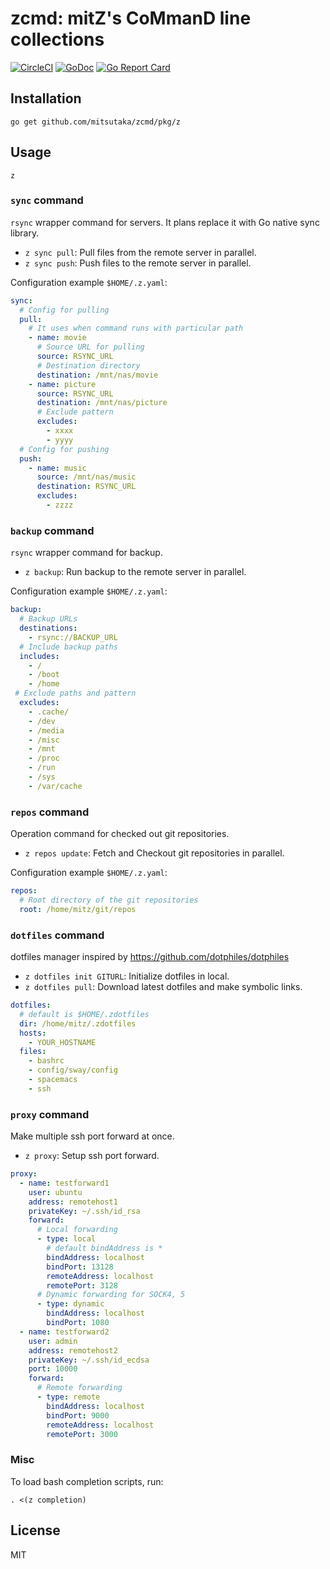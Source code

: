 # zcmd: mitZ's CoMmanD line collections

[![CircleCI](https://circleci.com/gh/mitsutaka/zcmd.svg?style=svg)](https://circleci.com/gh/mitsutaka/zcmd)
[![GoDoc](https://godoc.org/github.com/mitsutaka/zcmd?status.svg)](https://godoc.org/github.com/mitsutaka/zcmd)
[![Go Report Card](https://goreportcard.com/badge/github.com/mitsutaka/zcmd)](https://goreportcard.com/report/github.com/mitsutaka/zcmd)

## Installation

```console
go get github.com/mitsutaka/zcmd/pkg/z
```

## Usage

```console
z
```

### `sync` command

`rsync` wrapper command for servers. It plans replace it with Go native sync library.

- `z sync pull`: Pull files from the remote server in parallel.
- `z sync push`: Push files to the remote server in parallel.

Configuration example `$HOME/.z.yaml`:

```yaml
sync:
  # Config for pulling
  pull:
    # It uses when command runs with particular path
    - name: movie
      # Source URL for pulling
      source: RSYNC_URL
      # Destination directory
      destination: /mnt/nas/movie
    - name: picture
      source: RSYNC_URL
      destination: /mnt/nas/picture
      # Exclude pattern
      excludes:
        - xxxx
        - yyyy
  # Config for pushing
  push:
    - name: music
      source: /mnt/nas/music
      destination: RSYNC_URL
      excludes:
        - zzzz
```

### `backup` command

`rsync` wrapper command for backup.

- `z backup`: Run backup to the remote server in parallel.

Configuration example `$HOME/.z.yaml`:

```yaml
backup:
  # Backup URLs
  destinations:
    - rsync://BACKUP_URL
  # Include backup paths
  includes:
    - /
    - /boot
    - /home
 # Exclude paths and pattern
  excludes:
    - .cache/
    - /dev
    - /media
    - /misc
    - /mnt
    - /proc
    - /run
    - /sys
    - /var/cache
```

### `repos` command

Operation command for checked out git repositories.

- `z repos update`: Fetch and Checkout git repositories in parallel.

Configuration example `$HOME/.z.yaml`:

```yaml
repos:
  # Root directory of the git repositories
  root: /home/mitz/git/repos
```

### `dotfiles` command

dotfiles manager inspired by https://github.com/dotphiles/dotphiles

- `z dotfiles init GITURL`: Initialize dotfiles in local.
- `z dotfiles pull`: Download latest dotfiles and make symbolic links.

```yaml
dotfiles:
  # default is $HOME/.zdotfiles
  dir: /home/mitz/.zdotfiles
  hosts:
    - YOUR_HOSTNAME
  files:
    - bashrc
    - config/sway/config
    - spacemacs
    - ssh
```

### `proxy` command

Make multiple ssh port forward at once.

- `z proxy`: Setup ssh port forward.

```yaml
proxy:
  - name: testforward1
    user: ubuntu
    address: remotehost1
    privateKey: ~/.ssh/id_rsa
    forward:
      # Local forwarding
      - type: local
        # default bindAddress is *
        bindAddress: localhost
        bindPort: 13128
        remoteAddress: localhost
        remotePort: 3128
      # Dynamic forwarding for SOCK4, 5
      - type: dynamic
        bindAddress: localhost
        bindPort: 1080
  - name: testforward2
    user: admin
    address: remotehost2
    privateKey: ~/.ssh/id_ecdsa
    port: 10000
    forward:
      # Remote forwarding
      - type: remote
        bindAddress: localhost
        bindPort: 9000
        remoteAddress: localhost
        remotePort: 3000
```

### Misc

To load bash completion scripts, run:

```console
. <(z completion)
```

## License

MIT
